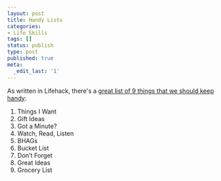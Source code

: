 ```yaml
---
layout: post
title: Handy Lists
categories:
- Life Skills
tags: []
status: publish
type: post
published: true
meta:
  _edit_last: '1'
---
```

As written in Lifehack, there's a [great list of 9 things that we should keep handy](http://www.lifehack.org/articles/productivity/9-lists-to-keep-updated-and-keep-handy.html):

1. Things I Want
2. Gift Ideas
3. Got a Minute?
4. Watch, Read, Listen
5. BHAGs 
6. Bucket List
7. Don’t Forget
8. Great Ideas
9. Grocery List
